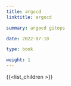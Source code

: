 ```yaml
---
title: argocd
linktitle: argocd

summary: argocd gitops

date: 2022-07-10

type: book

weight: 1
---
```


{{<list_children >}}